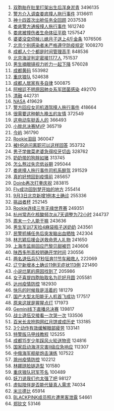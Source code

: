 1. [双胞胎在肚里打架出生后浑身淤青](https://s.weibo.com//weibo?q=%23%E5%8F%8C%E8%83%9E%E8%83%8E%E5%9C%A8%E8%82%9A%E9%87%8C%E6%89%93%E6%9E%B6%E5%87%BA%E7%94%9F%E5%90%8E%E6%B5%91%E8%BA%AB%E6%B7%A4%E9%9D%92%23&Refer=top) 3496135
2. [警方介入调查娄底撞人拖行事件](https://s.weibo.com//weibo?q=%23%E8%AD%A6%E6%96%B9%E4%BB%8B%E5%85%A5%E8%B0%83%E6%9F%A5%E5%A8%84%E5%BA%95%E6%92%9E%E4%BA%BA%E6%8B%96%E8%A1%8C%E4%BA%8B%E4%BB%B6%23&Refer=top) 3136611
3. [神十四首次出舱任务全回顾](https://s.weibo.com//weibo?q=%23%E7%A5%9E%E5%8D%81%E5%9B%9B%E9%A6%96%E6%AC%A1%E5%87%BA%E8%88%B1%E4%BB%BB%E5%8A%A1%E5%85%A8%E5%9B%9E%E9%A1%BE%23&Refer=top) 2037538
4. [娄底警方通报撞人拖行事件](https://s.weibo.com//weibo?q=%23%E5%A8%84%E5%BA%95%E8%AD%A6%E6%96%B9%E9%80%9A%E6%8A%A5%E6%92%9E%E4%BA%BA%E6%8B%96%E8%A1%8C%E4%BA%8B%E4%BB%B6%23&Refer=top) 1612740
5. [娄底被撞伤者生命体征平稳](https://s.weibo.com//weibo?q=%23%E5%A8%84%E5%BA%95%E8%A2%AB%E6%92%9E%E4%BC%A4%E8%80%85%E7%94%9F%E5%91%BD%E4%BD%93%E5%BE%81%E5%B9%B3%E7%A8%B3%23&Refer=top) 1257547
6. [婆婆没空伺候儿媳月子送上4斤金条](https://s.weibo.com//weibo?q=%23%E5%A9%86%E5%A9%86%E6%B2%A1%E7%A9%BA%E4%BC%BA%E5%80%99%E5%84%BF%E5%AA%B3%E6%9C%88%E5%AD%90%E9%80%81%E4%B8%8A4%E6%96%A4%E9%87%91%E6%9D%A1%23&Refer=top) 1076506
7. [北京个别感染者未严格遵守防疫规定](https://s.weibo.com//weibo?q=%23%E5%8C%97%E4%BA%AC%E4%B8%AA%E5%88%AB%E6%84%9F%E6%9F%93%E8%80%85%E6%9C%AA%E4%B8%A5%E6%A0%BC%E9%81%B5%E5%AE%88%E9%98%B2%E7%96%AB%E8%A7%84%E5%AE%9A%23&Refer=top) 1008270
8. [成都人个个都是时间管理高手](https://s.weibo.com//weibo?q=%23%E6%88%90%E9%83%BD%E4%BA%BA%E4%B8%AA%E4%B8%AA%E9%83%BD%E6%98%AF%E6%97%B6%E9%97%B4%E7%AE%A1%E7%90%86%E9%AB%98%E6%89%8B%23&Refer=top) 848536
9. [北京海淀判定密接1177人](https://s.weibo.com//weibo?q=%23%E5%8C%97%E4%BA%AC%E6%B5%B7%E6%B7%80%E5%88%A4%E5%AE%9A%E5%AF%86%E6%8E%A51177%E4%BA%BA%23&Refer=top) 751537
10. [男生摘眼镜视力听力一起下降](https://s.weibo.com//weibo?q=%23%E7%94%B7%E7%94%9F%E6%91%98%E7%9C%BC%E9%95%9C%E8%A7%86%E5%8A%9B%E5%90%AC%E5%8A%9B%E4%B8%80%E8%B5%B7%E4%B8%8B%E9%99%8D%23&Refer=top) 576028
11. [成都黄码](https://s.weibo.com//weibo?q=%E6%88%90%E9%83%BD%E9%BB%84%E7%A0%81&Refer=top) 553982
12. [重庆狼队](https://s.weibo.com//weibo?q=%23%E9%87%8D%E5%BA%86%E7%8B%BC%E9%98%9F%23&Refer=top) 524638
13. [成都人居家有多自律](https://s.weibo.com//weibo?q=%23%E6%88%90%E9%83%BD%E4%BA%BA%E5%B1%85%E5%AE%B6%E6%9C%89%E5%A4%9A%E8%87%AA%E5%BE%8B%23&Refer=top) 500875
14. [阿根廷不明原因肺炎系军团菌感染](https://s.weibo.com//weibo?q=%23%E9%98%BF%E6%A0%B9%E5%BB%B7%E4%B8%8D%E6%98%8E%E5%8E%9F%E5%9B%A0%E8%82%BA%E7%82%8E%E7%B3%BB%E5%86%9B%E5%9B%A2%E8%8F%8C%E6%84%9F%E6%9F%93%23&Refer=top) 492170
15. [清融](https://s.weibo.com//weibo?q=%E6%B8%85%E8%9E%8D&Refer=top) 442731
16. [NASA](https://s.weibo.com//weibo?q=NASA&Refer=top) 419629
17. [警方回应女司机酒驾撞人拖行事件](https://s.weibo.com//weibo?q=%23%E8%AD%A6%E6%96%B9%E5%9B%9E%E5%BA%94%E5%A5%B3%E5%8F%B8%E6%9C%BA%E9%85%92%E9%A9%BE%E6%92%9E%E4%BA%BA%E6%8B%96%E8%A1%8C%E4%BA%8B%E4%BB%B6%23&Refer=top) 418664
18. [很需要这种朝九晚五的友情](https://s.weibo.com//weibo?q=%23%E5%BE%88%E9%9C%80%E8%A6%81%E8%BF%99%E7%A7%8D%E6%9C%9D%E4%B9%9D%E6%99%9A%E4%BA%94%E7%9A%84%E5%8F%8B%E6%83%85%23&Refer=top) 372549
19. [这电动车挺丢人的](https://s.weibo.com//weibo?q=%23%E8%BF%99%E7%94%B5%E5%8A%A8%E8%BD%A6%E6%8C%BA%E4%B8%A2%E4%BA%BA%E7%9A%84%23&Refer=top) 366493
20. [小胖总决赛MVP](https://s.weibo.com//weibo?q=%23%E5%B0%8F%E8%83%96%E6%80%BB%E5%86%B3%E8%B5%9BMVP%23&Refer=top) 365719
21. [今屿](https://s.weibo.com//weibo?q=%E4%BB%8A%E5%B1%BF&Refer=top) 361790
22. [Rookie泪目](https://s.weibo.com//weibo?q=%23Rookie%E6%B3%AA%E7%9B%AE%23&Refer=top) 360047
23. [被HR追问离职可以这样回答](https://s.weibo.com//weibo?q=%23%E8%A2%ABHR%E8%BF%BD%E9%97%AE%E7%A6%BB%E8%81%8C%E5%8F%AF%E4%BB%A5%E8%BF%99%E6%A0%B7%E5%9B%9E%E7%AD%94%23&Refer=top) 353732
24. [男子学做菜老婆急得咬牙切齿](https://s.weibo.com//weibo?q=%23%E7%94%B7%E5%AD%90%E5%AD%A6%E5%81%9A%E8%8F%9C%E8%80%81%E5%A9%86%E6%80%A5%E5%BE%97%E5%92%AC%E7%89%99%E5%88%87%E9%BD%BF%23&Refer=top) 328762
25. [奶奶带的狗胖如猪](https://s.weibo.com//weibo?q=%23%E5%A5%B6%E5%A5%B6%E5%B8%A6%E7%9A%84%E7%8B%97%E8%83%96%E5%A6%82%E7%8C%AA%23&Refer=top) 313745
26. [怎么熬过失恋低谷期](https://s.weibo.com//weibo?q=%23%E6%80%8E%E4%B9%88%E7%86%AC%E8%BF%87%E5%A4%B1%E6%81%8B%E4%BD%8E%E8%B0%B7%E6%9C%9F%23&Refer=top) 295044
27. [娄底撞人拖行事件司机系醉驾](https://s.weibo.com//weibo?q=%23%E5%A8%84%E5%BA%95%E6%92%9E%E4%BA%BA%E6%8B%96%E8%A1%8C%E4%BA%8B%E4%BB%B6%E5%8F%B8%E6%9C%BA%E7%B3%BB%E9%86%89%E9%A9%BE%23&Refer=top) 291529
28. [真的好想回到疫情前](https://s.weibo.com//weibo?q=%23%E7%9C%9F%E7%9A%84%E5%A5%BD%E6%83%B3%E5%9B%9E%E5%88%B0%E7%96%AB%E6%83%85%E5%89%8D%23&Refer=top) 285657
29. [Doinb再次打拳庆祝](https://s.weibo.com//weibo?q=%23Doinb%E5%86%8D%E6%AC%A1%E6%89%93%E6%8B%B3%E5%BA%86%E7%A5%9D%23&Refer=top) 283815
30. [Fly成功回到梦开始的地方](https://s.weibo.com//weibo?q=%23Fly%E6%88%90%E5%8A%9F%E5%9B%9E%E5%88%B0%E6%A2%A6%E5%BC%80%E5%A7%8B%E7%9A%84%E5%9C%B0%E6%96%B9%23&Refer=top) 255414
31. [9月3日北京新增1例本土确诊](https://s.weibo.com//weibo?q=%239%E6%9C%883%E6%97%A5%E5%8C%97%E4%BA%AC%E6%96%B0%E5%A2%9E1%E4%BE%8B%E6%9C%AC%E5%9C%9F%E7%A1%AE%E8%AF%8A%23&Refer=top) 255336
32. [挑战者杯](https://s.weibo.com//weibo?q=%E6%8C%91%E6%88%98%E8%80%85%E6%9D%AF&Refer=top) 252145
33. [Rookie连续三年无缘世界赛](https://s.weibo.com//weibo?q=%23Rookie%E8%BF%9E%E7%BB%AD%E4%B8%89%E5%B9%B4%E6%97%A0%E7%BC%98%E4%B8%96%E7%95%8C%E8%B5%9B%23&Refer=top) 249351
34. [杭州常态化核酸频次从7天调整为72小时](https://s.weibo.com//weibo?q=%23%E6%9D%AD%E5%B7%9E%E5%B8%B8%E6%80%81%E5%8C%96%E6%A0%B8%E9%85%B8%E9%A2%91%E6%AC%A1%E4%BB%8E7%E5%A4%A9%E8%B0%83%E6%95%B4%E4%B8%BA72%E5%B0%8F%E6%97%B6%23&Refer=top) 244737
35. [周末一个人能干嘛](https://s.weibo.com//weibo?q=%23%E5%91%A8%E6%9C%AB%E4%B8%80%E4%B8%AA%E4%BA%BA%E8%83%BD%E5%B9%B2%E5%98%9B%23&Refer=top) 243636
36. [男生军训7天捡4麻袋瓶子送奶奶](https://s.weibo.com//weibo?q=%23%E7%94%B7%E7%94%9F%E5%86%9B%E8%AE%AD7%E5%A4%A9%E6%8D%A14%E9%BA%BB%E8%A2%8B%E7%93%B6%E5%AD%90%E9%80%81%E5%A5%B6%E5%A5%B6%23&Refer=top) 243561
37. [民警抓捕任务后突发脑出血牺牲](https://s.weibo.com//weibo?q=%23%E6%B0%91%E8%AD%A6%E6%8A%93%E6%8D%95%E4%BB%BB%E5%8A%A1%E5%90%8E%E7%AA%81%E5%8F%91%E8%84%91%E5%87%BA%E8%A1%80%E7%89%BA%E7%89%B2%23&Refer=top) 242304
38. [林志颖后援会送救命恩人礼物](https://s.weibo.com//weibo?q=%23%E6%9E%97%E5%BF%97%E9%A2%96%E5%90%8E%E6%8F%B4%E4%BC%9A%E9%80%81%E6%95%91%E5%91%BD%E6%81%A9%E4%BA%BA%E7%A4%BC%E7%89%A9%23&Refer=top) 241650
39. [上海市监局回应巴黎贝甜被罚](https://s.weibo.com//weibo?q=%23%E4%B8%8A%E6%B5%B7%E5%B8%82%E7%9B%91%E5%B1%80%E5%9B%9E%E5%BA%94%E5%B7%B4%E9%BB%8E%E8%B4%9D%E7%94%9C%E8%A2%AB%E7%BD%9A%23&Refer=top) 240606
40. [陕西多所高校明确开学时间](https://s.weibo.com//weibo?q=%23%E9%99%95%E8%A5%BF%E5%A4%9A%E6%89%80%E9%AB%98%E6%A0%A1%E6%98%8E%E7%A1%AE%E5%BC%80%E5%AD%A6%E6%97%B6%E9%97%B4%23&Refer=top) 230556
41. [两名退伍兵57秒狂奔11节车厢救人](https://s.weibo.com//weibo?q=%23%E4%B8%A4%E5%90%8D%E9%80%80%E4%BC%8D%E5%85%B557%E7%A7%92%E7%8B%82%E5%A5%9411%E8%8A%82%E8%BD%A6%E5%8E%A2%E6%95%91%E4%BA%BA%23&Refer=top) 222069
42. [辽宁新增本土确诊11例无症状113例](https://s.weibo.com//weibo?q=%23%E8%BE%BD%E5%AE%81%E6%96%B0%E5%A2%9E%E6%9C%AC%E5%9C%9F%E7%A1%AE%E8%AF%8A11%E4%BE%8B%E6%97%A0%E7%97%87%E7%8A%B6113%E4%BE%8B%23&Refer=top) 221490
43. [小说烂尾的原因找到了](https://s.weibo.com//weibo?q=%23%E5%B0%8F%E8%AF%B4%E7%83%82%E5%B0%BE%E7%9A%84%E5%8E%9F%E5%9B%A0%E6%89%BE%E5%88%B0%E4%BA%86%23&Refer=top) 205986
44. [女子喜提四胞胎取名为花好月圆](https://s.weibo.com//weibo?q=%23%E5%A5%B3%E5%AD%90%E5%96%9C%E6%8F%90%E5%9B%9B%E8%83%9E%E8%83%8E%E5%8F%96%E5%90%8D%E4%B8%BA%E8%8A%B1%E5%A5%BD%E6%9C%88%E5%9C%86%23&Refer=top) 205581
45. [达州疫情防控](https://s.weibo.com//weibo?q=%23%E8%BE%BE%E5%B7%9E%E7%96%AB%E6%83%85%E9%98%B2%E6%8E%A7%23&Refer=top) 182930
46. [快乐的时候我是活着的](https://s.weibo.com//weibo?q=%23%E5%BF%AB%E4%B9%90%E7%9A%84%E6%97%B6%E5%80%99%E6%88%91%E6%98%AF%E6%B4%BB%E7%9D%80%E7%9A%84%23&Refer=top) 181279
47. [国产大型太阳能无人机首飞成功](https://s.weibo.com//weibo?q=%23%E5%9B%BD%E4%BA%A7%E5%A4%A7%E5%9E%8B%E5%A4%AA%E9%98%B3%E8%83%BD%E6%97%A0%E4%BA%BA%E6%9C%BA%E9%A6%96%E9%A3%9E%E6%88%90%E5%8A%9F%23&Refer=top) 177517
48. [原来这就是猩猩点灯](https://s.weibo.com//weibo?q=%23%E5%8E%9F%E6%9D%A5%E8%BF%99%E5%B0%B1%E6%98%AF%E7%8C%A9%E7%8C%A9%E7%82%B9%E7%81%AF%23&Refer=top) 171973
49. [Gemini线下直播总决赛](https://s.weibo.com//weibo?q=%23Gemini%E7%BA%BF%E4%B8%8B%E7%9B%B4%E6%92%AD%E6%80%BB%E5%86%B3%E8%B5%9B%23&Refer=top) 139817
50. [战士退伍交接看一次哭一次](https://s.weibo.com//weibo?q=%23%E6%88%98%E5%A3%AB%E9%80%80%E4%BC%8D%E4%BA%A4%E6%8E%A5%E7%9C%8B%E4%B8%80%E6%AC%A1%E5%93%AD%E4%B8%80%E6%AC%A1%23&Refer=top) 133506
51. [百米长龙抢购网红月饼或成历史](https://s.weibo.com//weibo?q=%23%E7%99%BE%E7%B1%B3%E9%95%BF%E9%BE%99%E6%8A%A2%E8%B4%AD%E7%BD%91%E7%BA%A2%E6%9C%88%E9%A5%BC%E6%88%96%E6%88%90%E5%8E%86%E5%8F%B2%23&Refer=top) 133185
52. [3个动作有效缓解眼部疲劳](https://s.weibo.com//weibo?q=%233%E4%B8%AA%E5%8A%A8%E4%BD%9C%E6%9C%89%E6%95%88%E7%BC%93%E8%A7%A3%E7%9C%BC%E9%83%A8%E7%96%B2%E5%8A%B3%23&Refer=top) 133141
53. [特警版马甲线教程](https://s.weibo.com//weibo?q=%23%E7%89%B9%E8%AD%A6%E7%89%88%E9%A9%AC%E7%94%B2%E7%BA%BF%E6%95%99%E7%A8%8B%23&Refer=top) 125255
54. [成都15岁少年踩风火轮送物资](https://s.weibo.com//weibo?q=%23%E6%88%90%E9%83%BD15%E5%B2%81%E5%B0%91%E5%B9%B4%E8%B8%A9%E9%A3%8E%E7%81%AB%E8%BD%AE%E9%80%81%E7%89%A9%E8%B5%84%23&Refer=top) 124816
55. [国家启动海洋灾害Ⅱ级应急响应](https://s.weibo.com//weibo?q=%23%E5%9B%BD%E5%AE%B6%E5%90%AF%E5%8A%A8%E6%B5%B7%E6%B4%8B%E7%81%BE%E5%AE%B3%E2%85%A1%E7%BA%A7%E5%BA%94%E6%80%A5%E5%93%8D%E5%BA%94%23&Refer=top) 112307
56. [中俄海军舰艇炮击演练](https://s.weibo.com//weibo?q=%23%E4%B8%AD%E4%BF%84%E6%B5%B7%E5%86%9B%E8%88%B0%E8%89%87%E7%82%AE%E5%87%BB%E6%BC%94%E7%BB%83%23&Refer=top) 107522
57. [滁州疫情防控](https://s.weibo.com//weibo?q=%23%E6%BB%81%E5%B7%9E%E7%96%AB%E6%83%85%E9%98%B2%E6%8E%A7%23&Refer=top) 102212
58. [林娜琏脸链造型](https://s.weibo.com//weibo?q=%23%E6%9E%97%E5%A8%9C%E7%90%8F%E8%84%B8%E9%93%BE%E9%80%A0%E5%9E%8B%23&Refer=top) 101580
59. [重庆狼队冠军签名](https://s.weibo.com//weibo?q=%23%E9%87%8D%E5%BA%86%E7%8B%BC%E9%98%9F%E5%86%A0%E5%86%9B%E7%AD%BE%E5%90%8D%23&Refer=top) 100489
60. [妖刀说我们也太强了吧](https://s.weibo.com//weibo?q=%23%E5%A6%96%E5%88%80%E8%AF%B4%E6%88%91%E4%BB%AC%E4%B9%9F%E5%A4%AA%E5%BC%BA%E4%BA%86%E5%90%A7%23&Refer=top) 98127
61. [虚拟陪伴是否能代替真人需求](https://s.weibo.com//weibo?q=%23%E8%99%9A%E6%8B%9F%E9%99%AA%E4%BC%B4%E6%98%AF%E5%90%A6%E8%83%BD%E4%BB%A3%E6%9B%BF%E7%9C%9F%E4%BA%BA%E9%9C%80%E6%B1%82%23&Refer=top) 74034
62. [米兰德比](https://s.weibo.com//weibo?q=%23%E7%B1%B3%E5%85%B0%E5%BE%B7%E6%AF%94%23&Refer=top) 65914
63. [BLACKPINK成员照片遭黑客泄露](https://s.weibo.com//weibo?q=%23BLACKPINK%E6%88%90%E5%91%98%E7%85%A7%E7%89%87%E9%81%AD%E9%BB%91%E5%AE%A2%E6%B3%84%E9%9C%B2%23&Refer=top) 54661
64. [郑钦文](https://s.weibo.com//weibo?q=%E9%83%91%E9%92%A6%E6%96%87&Refer=top) 53146
